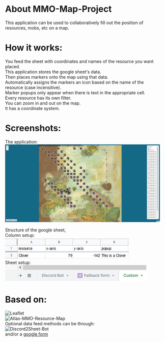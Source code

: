 # About MMO-Map-Project     
This application can be used to collaboratively fill out the position of resources, mobs, etc on a map.           

# How it works:
You feed the sheet with coordinates and names of the resource you want placed.        
This application stores the google sheet's data.         
Then places markers onto the map using that data.    
Automatically assigns the markers an icon based on the name of the resource (case incensitive).     
Marker popups only appear when there is text in the appropriate cell.                 
Every resource has its own filter.       
You can zoom in and out on the map.    
It has a coordinate system.         

# Screenshots:               
The application:            
![](images/Screenshots/Map-Screenshot.png)              

Structure of the google sheet,  
Column setup:     
![](images/Screenshots/Gdoc-Top.png)     
Sheet setup:     
![](images/Screenshots/Gdoc-Bot.png)

# Based on:    
![Leaflet](https://leafletjs.com/)    
![Atlas-MMO-Resource-Map](https://github.com/ipepe/atlas-mmo-resources-map)     
Optional data feed methods can be through:    
![Discord2Sheet-Bot](https://github.com/hugonun/discord2sheet-bot)     
and/or a [google form](https://www.google.com/forms/about/)        

